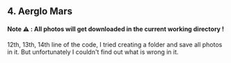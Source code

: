 ## 4. Aerglo Mars

#### Note :warning: : All photos will get downloaded in the current working directory !

12th, 13th, 14th line of the code, I tried creating a folder and save all photos in it. But unfortunately I couldn't find out what is wrong in it.
